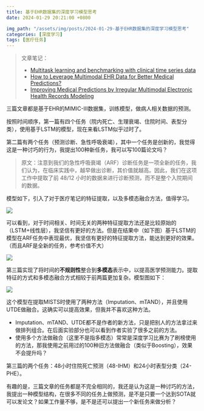 ```yaml
---
title: 基于EHR数据集的深度学习模型思考
date: 2024-01-29 20:21:00 +0800

img_path: "/assets/img/posts/2024-01-29-基于EHR数据集的深度学习模型思考"
categories: [深度学习]
tags: [医疗任务]
---
```


> 文章笔记：
>
> - [Multitask learning and benchmarking with clinical time series data](https://qmmms.github.io/posts/Multitask-learning-and-benchmarking-with-clinical-time-series-data/)
> - [How to Leverage Multimodal EHR Data for Better Medical Predictions?](https://qmmms.github.io/posts/How-to-Leverage-Multimodal-EHR-Data-for-Better-Medical-Predictions/)
> - [Improving Medical Predictions by Irregular Multimodal Electronic Health Records Modeling](https://qmmms.github.io/posts/Improving-Medical-Predictions-by-Irregular-Multimodal-Electronic-Health-Records-Modeling/)

三篇文章都是基于EHR的MIMIC-III数据集，训练模型，做病人相关数据的预测。

按照时间顺序，第一篇有四个任务（院内死亡、生理衰竭、住院时间、表型分类），使用基于LSTM的模型，现在来看LSTM似乎过时了。

第二篇有两个任务（预测诊断、急性呼吸衰竭），其中一个任务是创新的，我觉得这是一种讨巧的行为，我提出100种新任务，我可以写100篇论文吗？

> 原文：注意到我们的急性呼吸衰竭（ARF）诊断任务是一项全新的任务，我们认为，在临床实践中，越早做出诊断，其价值就越高。因此，我们在这项工作中提取了前 48/12 小时的数据来进行诊断预测，而不是整个入院期间的数据。

模型如下，引入了对于医疗笔记的特征提取，以及多模态融合方法，值得学习。

![](model2.png)

可以看到，对于时间相关、时间无关的两种特征提取方法还是比较原始的（LSTM+线性层），我坚信有更好的方法。但是在结果中（如下图）基于LSTM的模型在ARF任务中表现最优，我坚信有更好的特征提取方法，能达到更好的效果。（而且ARF是全新的任务，参考价值不大）

![](baseline_MI.png)

第三篇实现了将时间的**不规则性**整合到**多模态**表示中，以提高医学预测能力。提取特征的方式和多模态融合方式相较于前两篇更加复杂。模型图如下：

![](irr.png)

这个模型在提取MISTS时使用了两种方法（Imputation、mTAND），并且使用UTDE做融合。这确实可以提高效果，但我并不喜欢这种方法。

- Imputation、mTAND、UTDE都不是作者的新方法，只是把别人的方法拿过来做排列组合。在后面实验部分也可以看到作者实验了很多之前的方法。
- 使用多个方法做融合（这里不是指多模态）常常是深度学习比赛为了刷榜使用的方法，那我使用之前用过的100种旧方法做融合（类似于Boosting），效果不会提升吗？

第三篇的两个任务：48小时住院死亡预测（48-IHM）和24小时表型分类（24-PHE）。

有趣的是，三篇文章的任务都是不完全相同的，我还是认为这是一种讨巧的方法，我提出一种模型结构，在很多不同的任务上做预测，是不是只要一个达到SOTA就可以发论文？如果工作量不够，是不是还可以提出一个新任务来做分析？

